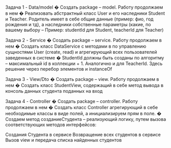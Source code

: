 Задача 1 - Data/model
� Создать package – model. Работу продолжаем в нем
� Реализовать абстрактный класс User и его наследники Student и Teacher. Родитель имеет в себе общие данные (пример: фио, год рождения и тд), а наследники собственные параметры (какие, по вашему выбору – Пример: studentId для Student, teacherId для Teacher)

Задача 2 - Service
� Создать package – service. Работу продолжаем в нем
� Создать класс DataService с методами в по управлению сущностями User (create, read) и агрегирующий всех пользователей заведенных в системе
� StudentId должны быть созданы по алгоритму – максимальный id в коллекции + 1. Аналогично и для TeacherId. Здесь решение через перебор элементов и instanceOf

Задача 3 - View/Dto
� Создать package – view. Работу продолжаем в нем
� Создать класс StudentView, содержащий в себе метод вывода в консоль данных студента поданных на вход

Задача 4 - Controller
� Создать package – controller. Работу продолжаем в нем
� Создать класс Controller агрегирующий в себе необходимые классы в виде полей, а инициализируем прям в поле.
� Создаем метод созданиеСтудента – реализующий логику, путем вызова соответствующих методов интерфейсов:

Создания Студента в сервисе
Возвращение всех студентов в сервисе
Вызов view и передача списка найденных студентов